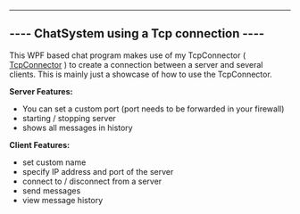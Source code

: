 --------------------------------------------------
---- ChatSystem using a Tcp connection ----
--------------------------------------------------

This WPF based chat program makes use of my TcpConnector ( [TcpConnector](https://github.com/Kiminaze/TcpConnector) ) to create a connection between a server and several clients. This is mainly just a showcase of how to use the TcpConnector.

**Server Features:**
- You can set a custom port (port needs to be forwarded in your firewall)
- starting / stopping server
- shows all messages in history

**Client Features:**
- set custom name
- specify IP address and port of the server
- connect to / disconnect from a server
- send messages
- view message history
